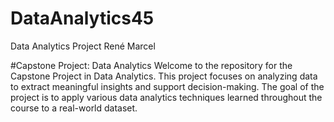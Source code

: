 # DataAnalytics45
Data Analytics Project René Marcel

#Capstone Project: Data Analytics
Welcome to the repository for the Capstone Project in Data Analytics. This project focuses on analyzing data to extract meaningful insights and support decision-making. The goal of the project is to apply various data analytics techniques learned throughout the course to a real-world dataset.

